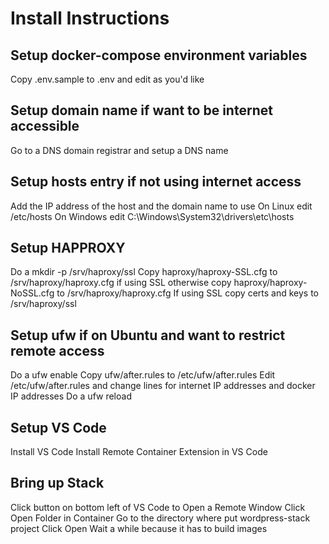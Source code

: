 # Install Instructions

## Setup docker-compose environment variables
Copy .env.sample to .env and edit as you'd like

## Setup domain name if want to be internet accessible
Go to a DNS domain registrar and setup a DNS name 

## Setup hosts entry if not using internet access
Add the IP address of the host and the domain name to use
  On Linux edit /etc/hosts
  On Windows edit C:\Windows\System32\drivers\etc\hosts

## Setup HAPPROXY
Do a mkdir -p /srv/haproxy/ssl
Copy haproxy/haproxy-SSL.cfg to /srv/haproxy/haproxy.cfg if using SSL otherwise
copy haproxy/haproxy-NoSSL.cfg to /srv/haproxy/haproxy.cfg
If using SSL copy certs and keys to /srv/haproxy/ssl

## Setup ufw if on Ubuntu and want to restrict remote access
Do a ufw enable
Copy ufw/after.rules to /etc/ufw/after.rules
Edit /etc/ufw/after.rules and change lines for internet IP addresses and docker IP addresses
Do a ufw reload

## Setup VS Code
Install VS Code
Install Remote Container Extension in VS Code

## Bring up Stack 
Click button on bottom left of VS Code to Open a Remote Window
Click Open Folder in Container
Go to the directory where put wordpress-stack project
Click Open
Wait a while because it has to build images
